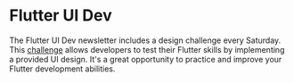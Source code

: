 # Flutter UI Dev
The Flutter UI Dev newsletter includes a design challenge every Saturday. This [challenge](https://www.flutteruidev.tech/ui-challenges) allows developers to test their Flutter skills by implementing a provided UI design. It's a great opportunity to practice and improve your Flutter development abilities.